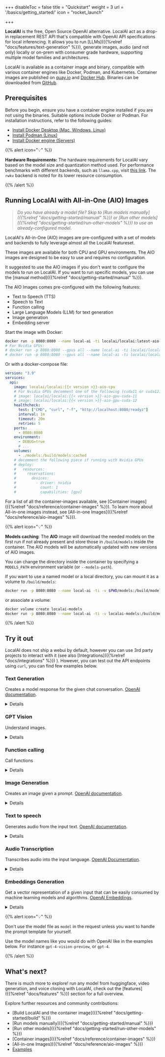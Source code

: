  
+++
disableToc = false
title = "Quickstart"
weight = 3
url = '/basics/getting_started/'
icon = "rocket_launch"

+++

**LocalAI** is the free, Open Source OpenAI alternative. LocalAI act as a drop-in replacement REST API that's compatible with OpenAI API specifications for local inferencing. It allows you to run [LLMs]({{%relref "docs/features/text-generation" %}}), generate images, audio (and not only) locally or on-prem with consumer grade hardware, supporting multiple model families and architectures.

LocalAI is available as a container image and binary, compatible with various container engines like Docker, Podman, and Kubernetes. Container images are published on [quay.io](https://quay.io/repository/go-skynet/local-ai?tab=tags&tag=latest) and [Docker Hub](https://hub.docker.com/r/localai/localai). Binaries can be downloaded from [GitHub](https://github.com/mudler/LocalAI/releases).

## Prerequisites

Before you begin, ensure you have a container engine installed if you are not using the binaries. Suitable options include Docker or Podman. For installation instructions, refer to the following guides:

- [Install Docker Desktop (Mac, Windows, Linux)](https://docs.docker.com/get-docker/)
- [Install Podman (Linux)](https://podman.io/getting-started/installation)
- [Install Docker engine (Servers)](https://docs.docker.com/engine/install/#get-started)

{{% alert icon="💡" %}}

**Hardware Requirements:** The hardware requirements for LocalAI vary based on the model size and quantization method used. For performance benchmarks with different backends, such as `llama.cpp`, visit [this link](https://github.com/ggerganov/llama.cpp#memorydisk-requirements). The `rwkv` backend is noted for its lower resource consumption.

{{% /alert %}}

## Running LocalAI with All-in-One (AIO) Images

> _Do you have already a model file? Skip to [Run models manually]({{%relref "docs/getting-started/manual" %}}) or [Run other models]({{%relref "docs/getting-started/run-other-models" %}}) to use an already-configured model_.

LocalAI's All-in-One (AIO) images are pre-configured with a set of models and backends to fully leverage almost all the LocalAI featureset. 

These images are available for both CPU and GPU environments. The AIO images are designed to be easy to use and requires no configuration.

It suggested to use the AIO images if you don't want to configure the models to run on LocalAI. If you want to run specific models, you can use the [manual method]({{%relref "docs/getting-started/manual" %}}).

The AIO Images comes pre-configured with the following features:
- Text to Speech (TTS)
- Speech to Text
- Function calling
- Large Language Models (LLM) for text generation
- Image generation
- Embedding server


Start the image with Docker:

```bash
docker run -p 8080:8080 --name local-ai -ti localai/localai:latest-aio-cpu
# For Nvidia GPUs:
# docker run -p 8080:8080 --gpus all --name local-ai -ti localai/localai:latest-aio-gpu-nvidia-cuda-11
# docker run -p 8080:8080 --gpus all --name local-ai -ti localai/localai:latest-aio-gpu-nvidia-cuda-12
```


Or with a docker-compose file:

```yaml
version: "3.9"
services:
  api:
    image: localai/localai:{{< version >}}-aio-cpu
    # For Nvidia GPUs decomment one of the following (cuda11 or cuda12):
    # image: localai/localai:{{< version >}}-aio-gpu-cuda-11
    # image: localai/localai:{{< version >}}-aio-gpu-cuda-12
    healthcheck:
      test: ["CMD", "curl", "-f", "http://localhost:8080/readyz"]
      interval: 1m
      timeout: 20m
      retries: 5
    ports:
      - 8080:8080
    environment:
      - DEBUG=true
      # ...
    volumes:
      - ./models:/build/models:cached
    # decomment the following piece if running with Nvidia GPUs
    # deploy:
    #   resources:
    #     reservations:
    #       devices:
    #         - driver: nvidia
    #           count: 1
    #           capabilities: [gpu]
```

For a list of all the container-images available, see [Container images]({{%relref "docs/reference/container-images" %}}). To learn more about All-in-one images instead, see [All-in-one Images]({{%relref "docs/reference/aio-images" %}}).

{{% alert icon="💡" %}}

**Models caching**: The **AIO** image will download the needed models on the first run if not already present and store those in `/build/models` inside the container. The AIO models will be automatically updated with new versions of AIO images.

You can change the directory inside the container by specifying a `MODELS_PATH` environment variable (or `--models-path`). 

If you want to use a named model or a local directory, you can mount it as a volume to `/build/models`:

```bash
docker run -p 8080:8080 --name local-ai -ti -v $PWD/models:/build/models localai/localai:latest-aio-cpu
```

or associate a volume:

```bash
docker volume create localai-models
docker run -p 8080:8080 --name local-ai -ti -v localai-models:/build/models localai/localai:latest-aio-cpu
```

{{% /alert %}}

## Try it out

LocalAI does not ship a webui by default, however you can use 3rd party projects to interact with it (see also [Integrations]({{%relref "docs/integrations" %}}) ). However, you can test out the API endpoints using `curl`, you can find few examples below.

### Text Generation

Creates a model response for the given chat conversation. [OpenAI documentation](https://platform.openai.com/docs/api-reference/chat/create).

<details>

```bash
curl http://localhost:8080/v1/chat/completions \
      -H "Content-Type: application/json" \
      -d '{ "model": "gpt-4", "messages": [{"role": "user", "content": "How are you doing?", "temperature": 0.1}] }' 
```

</details>

### GPT Vision

Understand images.

<details>

```bash
curl http://localhost:8080/v1/chat/completions \
    -H "Content-Type: application/json" \
    -d '{ 
        "model": "gpt-4-vision-preview", 
        "messages": [
          {
            "role": "user", "content": [
              {"type":"text", "text": "What is in the image?"},
              {
                "type": "image_url", 
                "image_url": {
                  "url": "https://upload.wikimedia.org/wikipedia/commons/thumb/d/dd/Gfp-wisconsin-madison-the-nature-boardwalk.jpg/2560px-Gfp-wisconsin-madison-the-nature-boardwalk.jpg" 
                }
              }
            ], 
          "temperature": 0.9
          }
        ]
      }' 
```

</details>

### Function calling

Call functions

<details>

```bash
curl https://localhost:8080/v1/chat/completions \
  -H "Content-Type: application/json" \
  -d '{
    "model": "gpt-4",
    "messages": [
      {
        "role": "user",
        "content": "What is the weather like in Boston?"
      }
    ],
    "tools": [
      {
        "type": "function",
        "function": {
          "name": "get_current_weather",
          "description": "Get the current weather in a given location",
          "parameters": {
            "type": "object",
            "properties": {
              "location": {
                "type": "string",
                "description": "The city and state, e.g. San Francisco, CA"
              },
              "unit": {
                "type": "string",
                "enum": ["celsius", "fahrenheit"]
              }
            },
            "required": ["location"]
          }
        }
      }
    ],
    "tool_choice": "auto"
  }'
```

</details>

### Image Generation

Creates an image given a prompt. [OpenAI documentation](https://platform.openai.com/docs/api-reference/images/create).

<details>

```bash
curl http://localhost:8080/v1/images/generations \
      -H "Content-Type: application/json" -d '{
          "prompt": "A cute baby sea otter",
          "size": "256x256"
        }'
```

</details>

### Text to speech


Generates audio from the input text. [OpenAI documentation](https://platform.openai.com/docs/api-reference/audio/createSpeech).

<details>

```bash
curl http://localhost:8080/v1/audio/speech \
  -H "Content-Type: application/json" \
  -d '{
    "model": "tts-1",
    "input": "The quick brown fox jumped over the lazy dog.",
    "voice": "alloy"
  }' \
  --output speech.mp3
```

</details>


### Audio Transcription

Transcribes audio into the input language. [OpenAI Documentation](https://platform.openai.com/docs/api-reference/audio/createTranscription).

<details>

Download first a sample to transcribe:

```bash
wget --quiet --show-progress -O gb1.ogg https://upload.wikimedia.org/wikipedia/commons/1/1f/George_W_Bush_Columbia_FINAL.ogg 
```

Send the example audio file to the transcriptions endpoint :
```bash
curl http://localhost:8080/v1/audio/transcriptions \
    -H "Content-Type: multipart/form-data" \
    -F file="@$PWD/gb1.ogg" -F model="whisper-1"
```

</details>

### Embeddings Generation

Get a vector representation of a given input that can be easily consumed by machine learning models and algorithms. [OpenAI Embeddings](https://platform.openai.com/docs/api-reference/embeddings).

<details>

```bash
curl http://localhost:8080/embeddings \
    -X POST -H "Content-Type: application/json" \
    -d '{ 
        "input": "Your text string goes here", 
        "model": "text-embedding-ada-002"
      }'
```

</details>

{{% alert icon="💡" %}}

Don't use the model file as `model` in the request unless you want to handle the prompt template for yourself.

Use the model names like you would do with OpenAI like in the examples below. For instance `gpt-4-vision-preview`, or `gpt-4`.

{{% /alert %}}

## What's next?

There is much more to explore! run any model from huggingface, video generation, and voice cloning with LocalAI, check out the [features]({{%relref "docs/features" %}}) section for a full overview.

Explore further resources and community contributions:

- [Build LocalAI and the container image]({{%relref "docs/getting-started/build" %}})
- [Run models manually]({{%relref "docs/getting-started/manual" %}})
- [Run other models]({{%relref "docs/getting-started/run-other-models" %}})
- [Container images]({{%relref "docs/reference/container-images" %}})
- [All-in-one Images]({{%relref "docs/reference/aio-images" %}})
- [Examples](https://github.com/mudler/LocalAI/tree/master/examples#examples)
